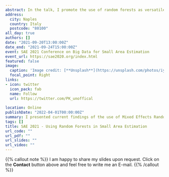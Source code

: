 ```yaml
---
abstract: In the talk, I promote the use of random forests as versatile tools for estimating spatially disaggregated indicators in the presence of small area-specific sample sizes. Small area estimators are predominantly conceptualized within the regression-setting and rely on linear mixed models to account for the hierarchical structure of the survey data. In contrast, machine learning methods offer non-linear and non-parametric alternatives, combining excellent predictive performance and a reduced risk of model-misspecification. Mixed effects random forests combine advantages of regression forests with the ability to model hierarchical dependencies. I discussed a coherent framework based on mixed effects random forests for estimating small area averages and proposed a non-parametric bootstrap estimator for assessing the uncertainty of the estimates. The presentation included the evaluation of our proposed methodology based on a model-based simulation comparing the proposed methodology to traditional regression-based approaches for estimating small area averages.
address:
  city: Naples
  country: Italy
  postcode: "80100"
all_day: true
authors: []
date: "2021-09-20T13:00:00Z"
date_end: "2021-09-24T15:00:00Z"
event: SAE 2021 Conference on Big Data for Small Area Estimation
event_url: https://sae2020.org/index.html
featured: false
image:
  caption: 'Image credit: [**Unsplash**](https://unsplash.com/photos/iydivWPz1iY)'
  focal_point: Right
links:
- icon: twitter
  icon_pack: fab
  name: Follow
  url: https://twitter.com/PK_unoffical
  
location: Online
publishDate: "2022-04-01T00:00:00Z"
summary: I presented current findings of the use of Mixed Effects Random Forests for Small Area Estimation.
tags: []
title: SAE 2021 - Using Random Forests in Small Area Estimation
url_code: ""
url_pdf: ""
url_slides: ""
url_video: ""
---
```


{{% callout note %}}
I am happy to share my slides upon request. Click on the **Contact** button above and feel free to write me an E-mail.
{{% /callout %}}


